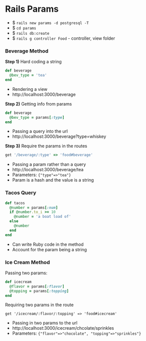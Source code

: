 # Rails Params

- $ `rails new params -d postgresql -T`
- $ `cd params`
- $ `rails db:create`
- $ `rails g controller Food` - controller, view folder


### Beverage Method
**Step 1)** Hard coding a string
```ruby
def beverage
  @bev_type = 'tea'
end
```
- Rendering a view
- http://localhost:3000/beverage

**Step 2)** Getting info from params
```ruby
def beverage
  @bev_type = params[:type]
end
```
- Passing a query into the url
- http://localhost:3000/beverage?type=whiskey

**Step 3)** Require the params in the routes
```ruby
get '/beverage/:type' => 'food#beverage'
```
- Passing a param rather than a query
- http://localhost:3000/beverage/tea
- Parameters: `{"type"=>"tea"}`
- Param is a hash and the value is a string

### Tacos Query
```ruby
def tacos
  @number = params[:num]
  if @number.to_i >= 10
    @number = 'a boat load of'
  else
    @number
  end
end
```
- Can write Ruby code in the method
- Account for the param being a string

### Ice Cream Method
Passing two params:
```ruby
def icecream
  @flavor = params[:flavor]
  @topping = params[:topping]
end
```
Requiring two params in the route
```
get '/icecream/:flavor/:topping' => 'food#icecream'
```
- Passing in two params to the url
- http://localhost:3000/icecream/chcolate/sprinkles
- Parameters: `{"flavor"=>"chocolate", "topping"=>"sprinkles"}`
